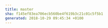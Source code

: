 ```yaml
---
title: master
sha: f145ef83ea706ecb560be4f619b3c21c01c5f5b1
generated: 2018-10-29 09:45:34 +0100
---
```

